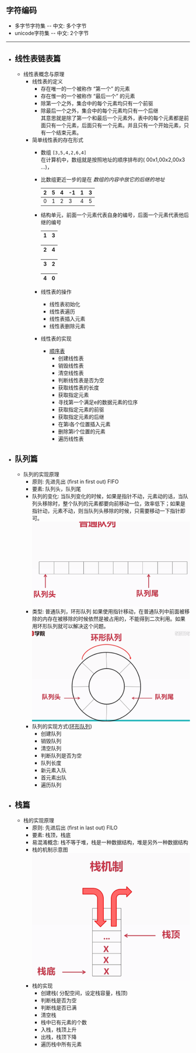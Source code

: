 ## 字符编码
- 多字节字符集 -- 中文: 多个字节
- unicode字符集 -- 中文: 2个字节

---

- ## 线性表链表篇
    + 线性表概念与原理
        * 线性表的定义
            - 存在唯一的一个被称作 “第一个” 的元素
            - 存在惟一的一个被称作 “最后一个” 的元素
            - 除第一个之外，集合中的每个元素均只有一个前驱
            - 除最后一个之外，集合中的每个元素均只有一个后继  
            其意思就是除了第一个和最后一个元素外，表中的每个元素都是前面只有一个元素，后面只有一个元素。并且只有一个开始元素，只有一个结束元素。
        * 简单线性表的存在形式
            - 数组 `[3,5,4,2,6,4]`  
              在计算机中，数组就是按照地址的顺序排布的( 00x1,00x2,00x3 ...)，
            - 比数组更近一步的是在 *数组的内容中放它的后继的地址*  
                   
                |2|5|4|-1|1|3|
                | --- | --- |--- | --- | --- | --- |
                |0|1|2|3|4|5|
                
            - 结构单元，前面一个元素代表自身的编号，后面一个元素代表他后继的编号
            
                |1|3|
                | --- | --- |
                
                |2|4|
                | --- | --- |
                
                |3|2|
                | --- | --- |
                
                |4|0|
                | --- | --- |
                
            - 线性表的操作
                + 线性表初始化
                + 线性表遍历
                + 线性表插入元素
                + 线性表删除元素
            - 线性表的实现
                + [顺序表](sequence_list.html)
                    * 创建线性表
                    * 销毁线性表
                    * 清空线性表
                    * 判断线性表是否为空
                    * 获取线性表的长度
                    * 获取指定元素
                    * 寻找第一个满足e的数据元素的位序
                    * 获取指定元素的前驱
                    * 获取指定元素的后继
                    * 在第i各个位置插入元素
                    * 删除第i个位置的元素
                    * 遍历线性表
                
- ## 队列篇
    + 队列的实现原理
        * 原则: 先进先出 (first in first out) FIFO
        * 要素: 队列头，队列尾
        * 队列的变化: 当队列变化的时候，如果是指针不动，元素动的话，当队列头移除时，整个队列的元素都要向前移动一位，效率低下；如果是指针动，元素不动，则当队列头移除的时候，只需要移动一下指针即可。   
        ![](image/normal_queue.png)
        * 类型: 普通队列，环形队列
            如果使用指针移动，在普通队列中前面被移除的内存在被移除的时候依然是被占用的，不能得到二次利用。如果用环形队列就可以解决这个问题。  
            ![](image/circle_queue.png)
        * 队列的实现方式([环形队列](circle_queue.html))
            - 创建队列
            - 销毁队列
            - 清空队列
            - 判断队列是否为空
            - 队列长度
            - 新元素入队
            - 首元素出队
            - 遍历队列

- ## 栈篇
    + 栈的实现原理
        * 原则: 先进后出 (first in last out) FILO
        * 要素: 栈顶，栈底
        * 易混淆概念: 栈不等于堆，栈是一种数据结构，堆是另外一种数据结构  
        * 栈的机制示意图  
            ![](image/stack.png)
        * 栈的实现
            - 创建栈( 分配空间，设定栈容量，栈顶)
            - 判断栈是否为空
            - 判断栈是否已满
            - 清空栈
            - 栈中已有元素的个数
            - 入栈，栈顶上升
            - 出栈，栈顶下降
            - 遍历栈中所有元素
